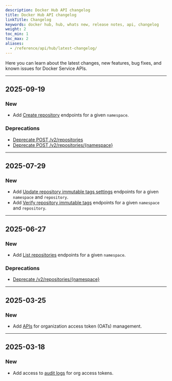 ```yaml
---
description: Docker Hub API changelog
title: Docker Hub API changelog
linkTitle: Changelog
keywords: docker hub, hub, whats new, release notes, api, changelog
weight: 2
toc_min: 1
toc_max: 2
aliases:
  - /reference/api/hub/latest-changelog/
---
```


Here you can learn about the latest changes, new features, bug fixes, and known
issues for Docker Service APIs.

---

## 2025-09-19

### New

- Add [Create repository](/reference/api/hub/latest/#tag/repositories/operation/CreateRepository) endpoints for a given `namespace`.

### Deprecations

- [Deprecate POST /v2/repositories](/reference/api/hub/deprecated/#deprecate-legacy-createrepository)
- [Deprecate POST /v2/repositories/{namespace}](/reference/api/hub/deprecated/#deprecate-legacy-createrepository)

---

## 2025-07-29

### New

- Add [Update repository immutable tags settings](/reference/api/hub/latest/#tag/repositories/operation/UpdateRepositoryImmutableTags) endpoints for a given `namespace` and `repository`.
- Add [Verify repository immutable tags](/reference/api/hub/latest/#tag/repositories/operation/VerifyRepositoryImmutableTags) endpoints for a given `namespace` and `repository`.

---

## 2025-06-27

### New

- Add [List repositories](/reference/api/hub/latest/#tag/repositories/operation/listNamespaceRepositories) endpoints for a given `namespace`.

### Deprecations

- [Deprecate /v2/repositories/{namespace}](/reference/api/hub/deprecated/#deprecate-legacy-listnamespacerepositories)

---

## 2025-03-25

### New

- Add [APIs](/reference/api/hub/latest/#tag/org-access-tokens) for organization access token (OATs) management.

---

## 2025-03-18

### New

- Add access to [audit logs](/reference/api/hub/latest/#tag/audit-logs) for org
  access tokens.
